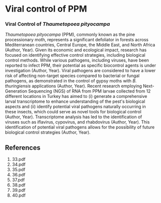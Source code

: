 # Viral control of PPM

### Viral Control of *Thaumetopoea pityocampa*

*Thaumetopoea pityocampa* (PPM), commonly known as the pine processionary moth, represents a significant defoliator in forests across Mediterranean countries, Central Europe, the Middle East, and North Africa (Author, Year). Given its economic and ecological impact, research has focused on identifying effective control strategies, including biological control methods. While various pathogens, including viruses, have been reported to infect PPM, their potential as specific biocontrol agents is under investigation (Author, Year). Viral pathogens are considered to have a lower risk of affecting non-target species compared to bacterial or fungal pathogens, as demonstrated in the control of gypsy moths with *B. thuringiensis* applications (Author, Year). Recent research employing Next-Generation Sequencing (NGS) of RNA from PPM larvae collected from 12 different locations in Turkey has aimed to (i) generate a comprehensive larval transcriptome to enhance understanding of the pest's biological aspects and (ii) identify potential viral pathogens naturally occurring in these insects, which could serve as novel tools for biological control (Author, Year). Transcriptome analysis has led to the identification of viruses such as iflavirus, cypovirus, and rhabdovirus (Author, Year). This identification of potential viral pathogens allows for the possibility of future biological control strategies (Author, Year).


## References

1. 33.pdf
2. 34.pdf
3. 35.pdf
4. 36.pdf
5. 37.pdf
6. 38.pdf
7. 39.pdf
8. 40.pdf
